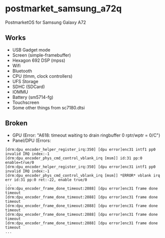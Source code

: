 # postmarket_samsung_a72q
PostmarketOS for Samsung Galaxy A72

## Works
- USB Gadget mode
- Screen (simple-framebuffer)
- Hexagon 692 DSP (mpss)
- Wifi
- Bluetooth
- CPU (tlmm, clock controllers)
- UFS Storage
- SDHC (SDCard)
- IOMMU
- Battery (sm5714-fg)
- Touchscreen
- Some other things from sc7180.dtsi
## Broken
- GPU (Error: "A618: timeout waiting to drain ringbuffer 0 rptr/wptr = 0/C")
- Panel/DPU (Errors: 
```
[drm:dpu_encoder_helper_register_irq:350] [dpu error]enc31 intf1 pp0 invalid IRQ index:-1
[drm:dpu_encoder_phys_cmd_control_vblank_irq [msm]] id:31 pp:0 enable=true/0
[drm:dpu_encoder_helper_register_irq:350] [dpu error]enc31 intf1 pp0 invalid IRQ index:-1
[drm:dpu_encoder_phys_cmd_control_vblank_irq [msm]] *ERROR* vblank irq err id:31 pp:0 ret:-22, enable true/0
...
[drm:dpu_encoder_frame_done_timeout:2088] [dpu error]enc31 frame done timeout
[drm:dpu_encoder_frame_done_timeout:2088] [dpu error]enc31 frame done timeout
[drm:dpu_encoder_frame_done_timeout:2088] [dpu error]enc31 frame done timeout
[drm:dpu_encoder_frame_done_timeout:2088] [dpu error]enc31 frame done timeout
[drm:dpu_encoder_frame_done_timeout:2088] [dpu error]enc31 frame done timeout
...
```
